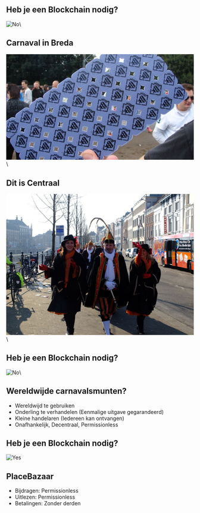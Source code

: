 ## Heb je een Blockchain nodig?

![No](do_you_need_a_blockchain.png)\ 

## Carnaval in Breda

![muntjes](muntjes.jpg)\ 

## Dit is Centraal

![centraal](centraal.jpg)\ 

## Heb je een Blockchain nodig?

![No](do_you_need_a_blockchain.png)\ 

## Wereldwijde carnavalsmunten?

* Wereldwijd te gebruiken
* Onderling te verhandelen (Eenmalige uitgave gegarandeerd)
* Kleine handelaren (Iedereen kan ontvangen)
* Onafhankelijk, Decentraal, Permissionless

## Heb je een Blockchain nodig?

![Yes](do_you_need_a_blockchain.png)

## PlaceBazaar

* Bijdragen: Permissionless
* Uitlezen: Permissionless
* Betalingen: Zonder derden
